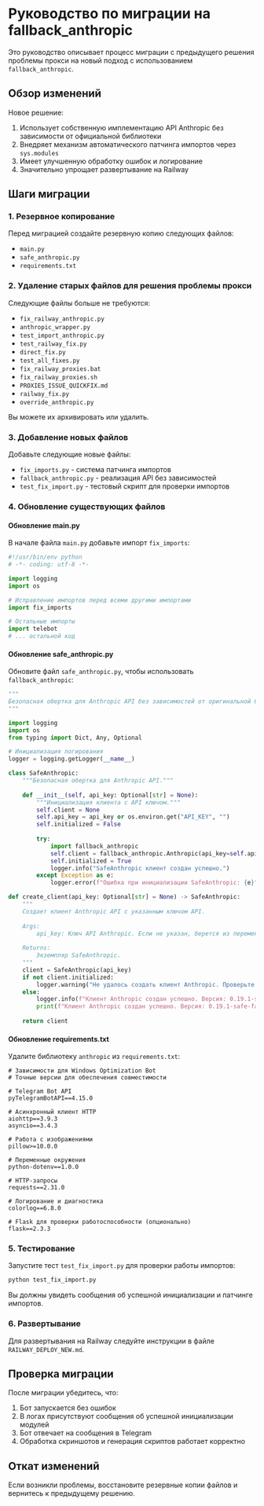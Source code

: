 # Руководство по миграции на fallback_anthropic

Это руководство описывает процесс миграции с предыдущего решения проблемы прокси на новый подход с использованием `fallback_anthropic`.

## Обзор изменений

Новое решение:
1. Использует собственную имплементацию API Anthropic без зависимости от официальной библиотеки
2. Внедряет механизм автоматического патчинга импортов через `sys.modules`
3. Имеет улучшенную обработку ошибок и логирование
4. Значительно упрощает развертывание на Railway

## Шаги миграции

### 1. Резервное копирование

Перед миграцией создайте резервную копию следующих файлов:
- `main.py`
- `safe_anthropic.py`
- `requirements.txt`

### 2. Удаление старых файлов для решения проблемы прокси

Следующие файлы больше не требуются:
- `fix_railway_anthropic.py`
- `anthropic_wrapper.py`
- `test_import_anthropic.py`
- `test_railway_fix.py`
- `direct_fix.py`
- `test_all_fixes.py`
- `fix_railway_proxies.bat`
- `fix_railway_proxies.sh`
- `PROXIES_ISSUE_QUICKFIX.md`
- `railway_fix.py`
- `override_anthropic.py`

Вы можете их архивировать или удалить.

### 3. Добавление новых файлов

Добавьте следующие новые файлы:
- `fix_imports.py` - система патчинга импортов
- `fallback_anthropic.py` - реализация API без зависимостей
- `test_fix_import.py` - тестовый скрипт для проверки импортов

### 4. Обновление существующих файлов

#### Обновление main.py

В начале файла `main.py` добавьте импорт `fix_imports`:

```python
#!/usr/bin/env python
# -*- coding: utf-8 -*-

import logging
import os

# Исправление импортов перед всеми другими импортами
import fix_imports

# Остальные импорты
import telebot
# ... остальной код
```

#### Обновление safe_anthropic.py

Обновите файл `safe_anthropic.py`, чтобы использовать `fallback_anthropic`:

```python
"""
Безопасная обертка для Anthropic API без зависимостей от оригинальной библиотеки.
"""

import logging
import os
from typing import Dict, Any, Optional

# Инициализация логирования
logger = logging.getLogger(__name__)

class SafeAnthropic:
    """Безопасная обертка для Anthropic API."""
    
    def __init__(self, api_key: Optional[str] = None):
        """Инициализация клиента с API ключом."""
        self.client = None
        self.api_key = api_key or os.environ.get("API_KEY", "")
        self.initialized = False
        
        try:
            import fallback_anthropic
            self.client = fallback_anthropic.Anthropic(api_key=self.api_key)
            self.initialized = True
            logger.info("SafeAnthropic клиент создан успешно.")
        except Exception as e:
            logger.error(f"Ошибка при инициализации SafeAnthropic: {e}")

def create_client(api_key: Optional[str] = None) -> SafeAnthropic:
    """
    Создает клиент Anthropic API с указанным ключом API.
    
    Args:
        api_key: Ключ API Anthropic. Если не указан, берется из переменной окружения API_KEY.
        
    Returns:
        Экземпляр SafeAnthropic.
    """
    client = SafeAnthropic(api_key)
    if not client.initialized:
        logger.warning("Не удалось создать клиент Anthropic. Проверьте API ключ и соединение.")
    else:
        logger.info(f"Клиент Anthropic создан успешно. Версия: 0.19.1-safe-fallback")
        print(f"Клиент Anthropic создан успешно. Версия: 0.19.1-safe-fallback")
    
    return client
```

#### Обновление requirements.txt

Удалите библиотеку `anthropic` из `requirements.txt`:

```
# Зависимости для Windows Optimization Bot
# Точные версии для обеспечения совместимости

# Telegram Bot API
pyTelegramBotAPI==4.15.0

# Асинхронный клиент HTTP
aiohttp==3.9.3
asyncio==3.4.3

# Работа с изображениями
pillow>=10.0.0

# Переменные окружения
python-dotenv==1.0.0

# HTTP-запросы
requests==2.31.0

# Логирование и диагностика
colorlog==6.8.0

# Flask для проверки работоспособности (опционально)
flask==2.3.3
```

### 5. Тестирование

Запустите тест `test_fix_import.py` для проверки работы импортов:

```bash
python test_fix_import.py
```

Вы должны увидеть сообщения об успешной инициализации и патчинге импортов.

### 6. Развертывание

Для развертывания на Railway следуйте инструкции в файле `RAILWAY_DEPLOY_NEW.md`.

## Проверка миграции

После миграции убедитесь, что:

1. Бот запускается без ошибок
2. В логах присутствуют сообщения об успешной инициализации модулей
3. Бот отвечает на сообщения в Telegram
4. Обработка скриншотов и генерация скриптов работает корректно

## Откат изменений

Если возникли проблемы, восстановите резервные копии файлов и вернитесь к предыдущему решению. 